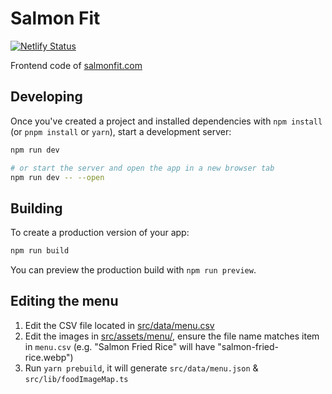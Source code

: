 # Salmon Fit
[![Netlify Status](https://api.netlify.com/api/v1/badges/599eecad-58fd-453f-9b21-130e4b9713f5/deploy-status)](https://app.netlify.com/sites/salmonfit/deploys)

Frontend code of [salmonfit.com](https://salmonfit.com)

## Developing

Once you've created a project and installed dependencies with `npm install` (or `pnpm install` or `yarn`), start a development server:

```bash
npm run dev

# or start the server and open the app in a new browser tab
npm run dev -- --open
```

## Building

To create a production version of your app:

```bash
npm run build
```

You can preview the production build with `npm run preview`.

## Editing the menu

1. Edit the CSV file located in [src/data/menu.csv](https://github.com/asendia/salmonfit/blob/main/src/data/menu.csv)
2. Edit the images in [src/assets/menu/](https://github.com/asendia/salmonfit/blob/main/src/assets/menu), ensure the file name matches item in `menu.csv` (e.g. "Salmon Fried Rice" will have "salmon-fried-rice.webp")
3. Run `yarn prebuild`, it will generate `src/data/menu.json` & `src/lib/foodImageMap.ts`
